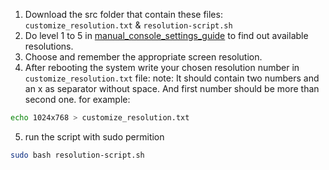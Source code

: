 1. Download the src folder that contain these files: `customize_resolution.txt` & `resolution-script.sh`
2. Do level 1 to 5 in [manual_console_settings_guide](https://github.com/mehdizra/Ubuntu-Resolution-Font-size/blob/master/manual_console_settings_guide.md) to find out available resolutions.
3. Choose and remember the appropriate screen resolution. 
4. After rebooting the system write your chosen resolution number in `customize_resolution.txt` file:
	note: It should contain two numbers and an x ​​as separator without space. And first number should be more than second one.
for example:
```bash
echo 1024x768 > customize_resolution.txt
```
5. run the script with sudo permition
```bash
sudo bash resolution-script.sh
```
